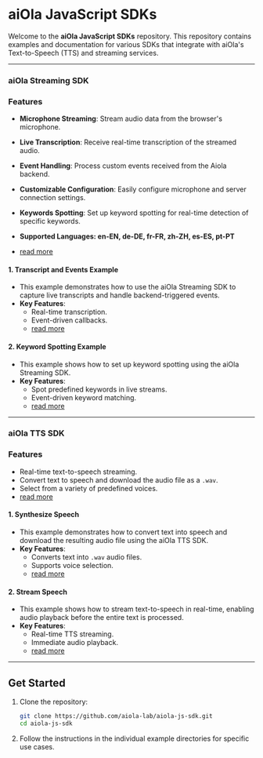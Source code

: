# aiOla JavaScript SDKs

Welcome to the **aiOla JavaScript SDKs** repository. This repository contains examples and documentation for various SDKs that integrate with aiOla's Text-to-Speech (TTS) and streaming services.

---

### aiOla Streaming SDK

### Features

- **Microphone Streaming**: Stream audio data from the browser's microphone.
- **Live Transcription**: Receive real-time transcription of the streamed audio.
- **Event Handling**: Process custom events received from the Aiola backend.
- **Customizable Configuration**: Easily configure microphone and server connection settings.
- **Keywords Spotting**: Set up keyword spotting for real-time detection of specific keywords.
- **Supported Languages: en-EN, de-DE, fr-FR, zh-ZH, es-ES, pt-PT**

- [read more](./aiola_streaming_sdk/README.md)


#### 1. Transcript and Events Example
- This example demonstrates how to use the aiOla Streaming SDK to capture live transcripts and handle backend-triggered events.
- **Key Features**:
  - Real-time transcription.
  - Event-driven callbacks.
  - [read more](./aiola_streaming_sdk/examples/1_transcript_events_example/README.md)

#### 2. Keyword Spotting Example
- This example shows how to set up keyword spotting using the aiOla Streaming SDK.
- **Key Features**:
  - Spot predefined keywords in live streams.
  - Event-driven keyword matching.
  - [read more](./aiola_streaming_sdk/examples/2_keywords_spotting_example/README.md)
---

### aiOla TTS SDK

### Features
- Real-time text-to-speech streaming.
- Convert text to speech and download the audio file as a `.wav`.
- Select from a variety of predefined voices.
- [read more](./aiola_tts_sdk/README.md)

#### 1. Synthesize Speech
- This example demonstrates how to convert text into speech and download the resulting audio file using the aiOla TTS SDK.
- **Key Features**:
  - Converts text into `.wav` audio files.
  - Supports voice selection.
  - [read more](./aiola_tts_sdk/examples/1_synthesizeSpeech/README.md)

#### 2. Stream Speech
- This example shows how to stream text-to-speech in real-time, enabling audio playback before the entire text is processed.
- **Key Features**:
  - Real-time TTS streaming.
  - Immediate audio playback.
  - [read more](./aiola_tts_sdk/examples/2_streamSpeech/README.md)
---

## Get Started

1. Clone the repository:
   ```bash
   git clone https://github.com/aiola-lab/aiola-js-sdk.git
   cd aiola-js-sdk
   ```
2.	Follow the instructions in the individual example directories for specific use cases.
